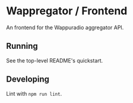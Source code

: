 # Wappregator / Frontend

An frontend for the Wappuradio aggregator API.

## Running

See the top-level README's quickstart.

## Developing

Lint with `npm run lint`.
